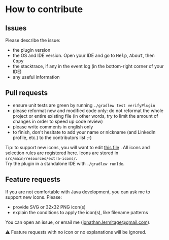 # How to contribute

## Issues

Please describe the issue:

* the plugin version
* the OS and IDE version. Open your IDE and go to <kbd>Help</kbd>, <kbd>About</kbd>, then <kbd>Copy</kbd>
* the stacktrace, if any in the event log (in the bottom-right corner of your IDE)
* any useful information

## Pull requests

* ensure unit tests are green by running `./gradlew test verifyPlugin`
* please reformat new and modified code only: do not reformat the whole project or entire existing file (in other words,
  try to limit the amount of changes in order to speed up code review)
* please write comments in english only
* to finish, don't hesitate to add your name or nickname (and LinkedIn profile, etc.) to the contributors list ;-)

Tip: to support new icons, you will want to
edit [this file](https://github.com/jonathanlermitage/intellij-extra-icons-plugin/blob/master/src/main/java/lermitage/intellij/extra/icons/ExtraIconProvider.java#L24)
. All icons and selection rules are registered here. Icons are stored in `src/main/resources/extra-icons/`.  
Try the plugin in a standalone IDE with `./gradlew runIde`.

## Feature requests

If you are not comfortable with Java development, you can ask me to support new icons. Please:

* provide SVG or 32x32 PNG icon(s)
* explain the conditions to apply the icon(s), like filename patterns

You can open an issue, or email me (jonathan.lermitage@gmail.com).

:warning: Feature requests with no icon or no explanations will be ignored.
